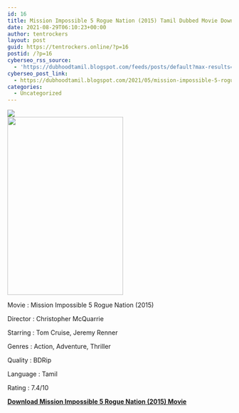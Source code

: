 ```yaml
---
id: 16
title: Mission Impossible 5 Rogue Nation (2015) Tamil Dubbed Movie Download HD
date: 2021-08-29T06:10:23+00:00
author: tentrockers
layout: post
guid: https://tentrockers.online/?p=16
postid: /?p=16
cyberseo_rss_source:
  - 'https://dubhoodtamil.blogspot.com/feeds/posts/default?max-results=150&start-index=1'
cyberseo_post_link:
  - https://dubhoodtamil.blogspot.com/2021/05/mission-impossible-5-rogue-nation-2015.html
categories:
  - Uncategorized
---
```

<div class="media_block">
  <img src="https://1.bp.blogspot.com/-4i9EL4zv_NI/YJbBCrbfdBI/AAAAAAAAC9k/4uVZk6LaD4sdHzxNFMuf9nR9mVYQxR4vQCNcBGAsYHQ/s72-w260-h400-c/Mission-Impossible-5-Rogue-Nation-2015.jpg" class="media_thumbnail" />
</div>

<div class="separator">
  <a href="https://1.bp.blogspot.com/-4i9EL4zv_NI/YJbBCrbfdBI/AAAAAAAAC9k/4uVZk6LaD4sdHzxNFMuf9nR9mVYQxR4vQCNcBGAsYHQ/s1000/Mission-Impossible-5-Rogue-Nation-2015.jpg" imageanchor="1"><img loading="lazy" border="0" data-original-height="1000" data-original-width="651" height="400" src="https://1.bp.blogspot.com/-4i9EL4zv_NI/YJbBCrbfdBI/AAAAAAAAC9k/4uVZk6LaD4sdHzxNFMuf9nR9mVYQxR4vQCNcBGAsYHQ/w260-h400/Mission-Impossible-5-Rogue-Nation-2015.jpg" width="260" /></a>
</div>

Movie	<span></span>:	<span></span>Mission Impossible 5 Rogue Nation (2015)&nbsp;

Director	<span></span>:	<span></span>Christopher McQuarrie&nbsp;

Starring	<span></span>:	<span></span>Tom Cruise, Jeremy Renner&nbsp;

Genres	<span></span>:	<span></span>Action, Adventure, Thriller

Quality	<span></span>:	<span></span>BDRip&nbsp;

Language	<span></span>:	<span></span>Tamil&nbsp;

Rating	<span></span>:	<span></span>7.4/10

<div>
  <span><b><a href="http://d1.uptofiles.com/files/Tamil%20Dubbed%20Collections/Mission%20Impossible%20Quadrilogy%20Collections/Mission%20Impossible%205%20Rogue%20Nation%20(2015)/Mp4%20HD%20(640x360)/Mission%20Impossible%20Rogue%20Nation%20(2015)%20HD%20(640x360).mp4">Download Mission Impossible 5 Rogue Nation (2015) Movie</a></b></span>
</div>